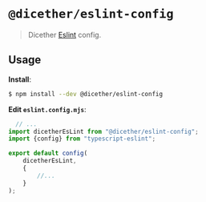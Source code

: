# `@dicether/eslint-config`

> Dicether [Eslint](https://eslint.org) config.

## Usage

**Install**:

```bash
$ npm install --dev @dicether/eslint-config
```

**Edit `eslint.config.mjs`**:

```ts
  // ...
import dicetherEsLint from "@dicether/eslint-config";
import {config} from "typescript-eslint";

export default config(
    dicetherEsLint,
    {
        //...
    }
);
```

